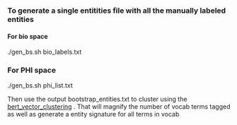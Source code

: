 
### To generate a single entitities file with all the manually labeled entities

#### For bio space
  ./gen_bs.sh bio_labels.txt
  
### For PHI space
  ./gen_bs.sh phi_list.txt
  
  
  
Then use the output  bootstrap_entities.txt to cluster using the [bert_vector_clustering](https://github.com/ajitrajasekharan/bert_vector_clustering.git) . That will magnify the number of vocab terms tagged as well as generate a entity signature for all terms in vocab
